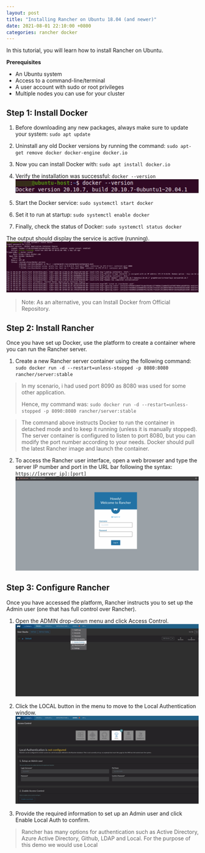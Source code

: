 ```yaml
---
layout: post
title: "Installing Rancher on Ubuntu 18.04 (and newer)"
date: 2021-08-01 22:10:00 +0800
categories: rancher docker
---
```


In this tutorial, you will learn how to install Rancher on Ubuntu.

**Prerequisites**
* An Ubuntu system
* Access to a command-line/terminal
* A user account with sudo or root privileges
* Multiple nodes you can use for your cluster


## **Step 1: Install Docker**
1. Before downloading any new packages, always make sure to update your system:
`sudo apt update`


2. Uninstall any old Docker versions by running the command:
`sudo apt-get remove docker docker-engine docker.io`


3. Now you can install Docker with:
`sudo apt install docker.io`


4. Verify the installation was successful:
`docker --version`
![docker version](/images/b-docker-version.jpg "Docker Version")

5. Start the Docker service:
`sudo systemctl start docker`

6. Set it to run at startup:
`sudo systemctl enable docker`

7. Finally, check the status of Docker:
`sudo systemctl status docker`

The output should display the service is active (running).
![docker status](/images/b-docker-status.jpg "Docker Status")
> Note: As an alternative, you can Install Docker from Official Repository.

## **Step 2: Install Rancher**
Once you have set up Docker, use the platform to create a container where you can run the Rancher server.

1. Create a new Rancher server container using the following command:
`sudo docker run -d --restart=unless-stopped -p 8080:8080 rancher/server:stable`

> In my scenario, i had used port 8090 as 8080 was used for some other application.
> 
> Hence, my command was: 
> `sudo docker run -d --restart=unless-stopped -p 8090:8080 rancher/server:stable`

> The command above instructs Docker to run the container in detached mode and to keep it running (unless it is manually stopped). The server container is configured to listen to port 8080, but you can modify the port number according to your needs.
> Docker should pull the latest Rancher image and launch the container.

2. To access the Rancher user interface, open a web browser and type the server IP number and port in the URL bar following the syntax:
`https://[server_ip]:[port]`
![rancher status](/images/b-rancher-status.jpg "Rancher Status")

## **Step 3: Configure Rancher**
Once you have accessed the platform, Rancher instructs you to set up the Admin user (one that has full control over Rancher).

1. Open the ADMIN drop-down menu and click Access Control.
![rancher access control](/images/b-rancher-accesscontrol.jpg "Rancher Access Control")

2. Click the LOCAL button in the menu to move to the Local Authentication window.
![rancher access control - local](/images/b-rancher-accesscontrol-local.jpg "Rancher Access Control - Local")

3. Provide the required information to set up an Admin user and click Enable Local Auth to confirm.

> Rancher has many options for authentication such as Active Directory, Azure Active Directory, Github, LDAP and Local. 
> For the purpose of this demo we would use Local 
